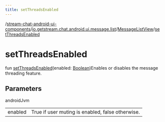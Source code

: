 ```yaml
---
title: setThreadsEnabled
---
```

/[stream-chat-android-ui-components](../../index.md)/[io.getstream.chat.android.ui.message.list](../index.md)/[MessageListView](index.md)/[setThreadsEnabled](setThreadsEnabled.md)  
  
  
  
# setThreadsEnabled  
fun [setThreadsEnabled](setThreadsEnabled.md)(enabled: [Boolean](https://kotlinlang.org/api/latest/jvm/stdlib/kotlin/-boolean/index.html))Enables or disables the message threading feature.  
  
## Parameters  
  
androidJvm  
  
| | |
|---|---|
| <a name="io.getstream.chat.android.ui.message.list/MessageListView/setThreadsEnabled/#kotlin.Boolean/PointingToDeclaration/"></a>enabled| <a name="io.getstream.chat.android.ui.message.list/MessageListView/setThreadsEnabled/#kotlin.Boolean/PointingToDeclaration/"></a>True if user muting is enabled, false otherwise.|
  

